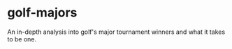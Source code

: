 # golf-majors
An in-depth analysis into golf's major tournament winners and what it takes to be one.

